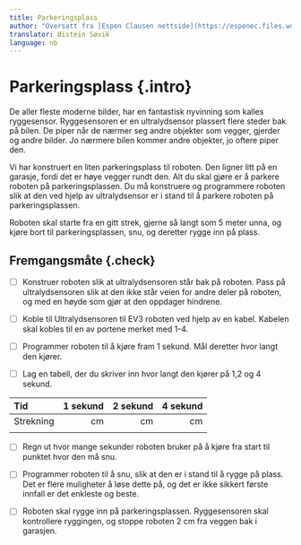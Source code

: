 ```yaml
---
title: Parkeringsplass
author: "Oversatt fra [Espen Clausen nettside](https://espenec.files.wordpress.com/2015/09/lego-mindstorms-del-3-4.pdf)"
translator: Øistein Søvik
language: nb
---
```



# Parkeringsplass {.intro}

De aller fleste moderne bilder, har en fantastisk nyvinning som kalles
ryggesensor. Ryggesensoren er en ultralydsensor plassert flere steder bak på
bilen. De piper når de nærmer seg andre objekter som vegger, gjerder og andre
bilder. Jo nærmere bilen kommer andre objekter, jo oftere piper den.

Vi har konstruert en liten parkeringsplass til roboten. Den ligner litt på en
garasje, fordi det er høye vegger rundt den. Alt du skal gjøre er å parkere
roboten på parkeringsplassen. Du må konstruere og programmere roboten slik at
den ved hjelp av ultralydsensor er i stand til å parkere roboten på
parkeringsplassen.

Roboten skal starte fra en gitt strek, gjerne så langt som 5 meter unna, og
kjøre bort til parkeringsplassen, snu, og deretter rygge inn på plass.

## Fremgangsmåte {.check}

- [ ] Konstruer roboten slik at ultralydsensoren står bak på roboten. Pass på
  ultralydsensoren slik at den ikke står veien for andre deler på roboten, og
  med en høyde som gjør at den oppdager hindrene.

- [ ] Koble til Ultralydsensoren til EV3 roboten ved hjelp av en kabel. Kabelen
  skal kobles til en av portene merket med 1-4.

- [ ] Programmer roboten til å kjøre fram 1 sekund. Mål deretter hvor langt den
  kjører.

- [ ] Lag en tabell, der du skriver inn hvor langt den kjører på 1,2 og 4
  sekund.

| Tid       | 1 sekund | 2 sekund | 4 sekund |
| :-------- | -------: | -------: | -------: |
| Strekning |       cm |       cm |       cm |
|           |          |          |          |

- [ ] Regn ut hvor mange sekunder roboten bruker på å kjøre fra start til
  punktet hvor den må snu.

- [ ] Programmer roboten til å snu, slik at den er i stand til å rygge på plass.
  Det er flere muligheter å løse dette på, og det er ikke sikkert første innfall
  er det enkleste og beste.

- [ ] Roboten skal rygge inn på parkeringsplassen. Ryggesensoren skal
  kontrollere ryggingen, og stoppe roboten 2 cm fra veggen bak i garasjen.

